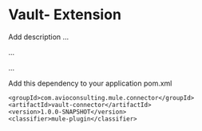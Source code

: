 # Vault- Extension

Add description ...


...


...


Add this dependency to your application pom.xml

```
<groupId>com.avioconsulting.mule.connector</groupId>
<artifactId>vault-connector</artifactId>
<version>1.0.0-SNAPSHOT</version>
<classifier>mule-plugin</classifier>
```
